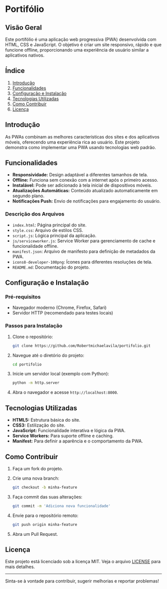 # Portifólio

## Visão Geral

Este portifólio é uma aplicação web progressiva (PWA) desenvolvida com HTML, CSS e JavaScript. O objetivo é criar um site responsivo, rápido e que funcione offline, proporcionando uma experiência de usuário similar a aplicativos nativos.

## Índice

1. [Introdução](#introdução)
2. [Funcionalidades](#funcionalidades)
3. [Configuração e Instalação](#configuração-e-instalação)
4. [Tecnologias Utilizadas](#tecnologias-utilizadas)
5. [Como Contribuir](#como-contribuir)
6. [Licença](#licença)

## Introdução

As PWAs combinam as melhores características dos sites e dos aplicativos móveis, oferecendo uma experiência rica ao usuário. Este projeto demonstra como implementar uma PWA usando tecnologias web padrão.

## Funcionalidades

- **Responsividade:** Design adaptável a diferentes tamanhos de tela.
- **Offline:** Funciona sem conexão com a internet após o primeiro acesso.
- **Instalável:** Pode ser adicionado à tela inicial de dispositivos móveis.
- **Atualizações Automáticas:** Conteúdo atualizado automaticamente em segundo plano.
- **Notificações Push:** Envio de notificações para engajamento do usuário.

### Descrição dos Arquivos

- `index.html`: Página principal do site.
- `style.css`: Arquivo de estilos CSS.
- `script.js`: Lógica principal da aplicação.
- `js/serviceworker.js`: Service Worker para gerenciamento de cache e funcionalidade offline.
- `manifest.json`: Arquivo de manifesto para definição de metadados da PWA.
- `icons8-developer-100png`: Ícones para diferentes resoluções de tela.
- `README.md`: Documentação do projeto.

## Configuração e Instalação

### Pré-requisitos

- Navegador moderno (Chrome, Firefox, Safari)
- Servidor HTTP (recomendado para testes locais)

### Passos para Instalação

1. Clone o repositório:

    ```bash
    git clone https://github.com/Robertmichaelavila/portifolio.git
    ```

2. Navegue até o diretório do projeto:

    ```bash
    cd portifolio
    ```

3. Inicie um servidor local (exemplo com Python):

    ```bash
    python -m http.server
    ```

4. Abra o navegador e acesse `http://localhost:8000`.

## Tecnologias Utilizadas

- **HTML5:** Estrutura básica do site.
- **CSS3:** Estilização do site.
- **JavaScript:** Funcionalidade interativa e lógica da PWA.
- **Service Workers:** Para suporte offline e caching.
- **Manifest:** Para definir a aparência e o comportamento da PWA.

## Como Contribuir

1. Faça um fork do projeto.
2. Crie uma nova branch:

    ```bash
    git checkout -b minha-feature
    ```

3. Faça commit das suas alterações:

    ```bash
    git commit -m 'Adiciona nova funcionalidade'
    ```

4. Envie para o repositório remoto:

    ```bash
    git push origin minha-feature
    ```

5. Abra um Pull Request.

## Licença

Este projeto está licenciado sob a licença MIT. Veja o arquivo [LICENSE](LICENSE) para mais detalhes.

---

Sinta-se à vontade para contribuir, sugerir melhorias e reportar problemas!

